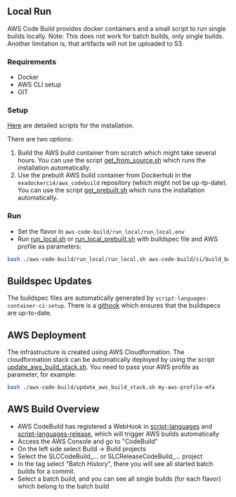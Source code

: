 ## Local Run

AWS Code Build provides docker containers and a small script to run single builds locally.
Note: This does not work for batch builds, only single builds.
Another limitation is, that artifacts will not be uploaded to S3.

### Requirements
- Docker
- AWS CLI setup
- GIT


### Setup

[Here](https://docs.aws.amazon.com/codebuild/latest/userguide/use-codebuild-agent.html) are detailed scripts for the installation.

There are two options:
1. Build the AWS build container from scratch which might take several hours. You can use the script [get_from_source.sh](run_local/get_from_source.sh) which runs the installation automatically.
2. Use the prebuilt AWS build container from Dockerhub in the `exadockerci4/aws_codebuild` repository (which might not be up-tp-date). You can use the script [get_prebuilt.sh](run_local/get_prebuilt.sh) which runs the installation automatically.

### Run

- Set the flavor in `aws-code-build/run_local/run_local.env`
- Run [run_local.sh](run_local/run_local.sh) or [run_local_prebuilt.sh](run_local/run_local_prebuilt.sh) with buildspec file and AWS profile as parameters:

```bash
bash ./aws-code-build/run_local/run_local.sh aws-code-build/ci/build_buildspec.yaml my_aws_profile_mfa
```

## Buildspec Updates

The buildspec files are automatically generated by `script-languages-container-ci-setup`. There is a [githook](../githooks/update_aws_buildspec.sh) which ensures that the buildspecs are up-to-date.

## AWS Deployment

The infrastructure is created using AWS Cloudformation. The cloudformation stack can be automatically deployed by using the script [update_aws_build_stack.sh](update_aws_build_stack.sh). You need to pass your AWS profile as parameter, for example:

```bash
bash ./aws-code-build/update_aws_build_stack.sh my-aws-profile-mfa
```

## AWS Build Overview

- AWS CodeBuild has registered a WebHook in [script-languages](https://github.com/exasol/script-languages) and [script-languages-release](https://github.com/exasol/script-languages-release), which will trigger AWS builds automatically
- Access the AWS Console and go to "CodeBuild"
- On the left side select Build -> Build projects 
- Select the SLCCodeBuild_... or SLCReleaseCodeBuild_... project
- In the tag select "Batch History", there you will see all started batch builds for a commit.
- Select a batch build, and you can see all single builds (for each flavor) which belong to the batch build
